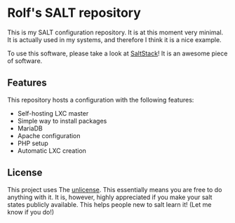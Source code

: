 # Rolf's SALT repository

This is my SALT configuration repository. It is at this moment very minimal. It is actually used in my systems, and therefore I think it is a nice example.

To use this software, please take a look at [SaltStack](https://saltstack.com/)! It is an awesome piece of software.

## Features

This repository hosts a configuration with the following features:

* Self-hosting LXC master
* Simple way to install packages
* MariaDB
* Apache configuration
* PHP setup
* Automatic LXC creation

## License

This project uses The [unlicense](LICENSE). This essentially means you are free to do anything with it. It is, however, highly appreciated if you make your salt states publicly available. This helps people new to salt learn it! (Let me know if you do!)
